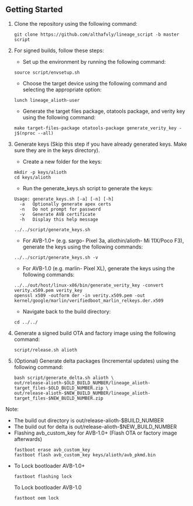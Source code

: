 ## Getting Started

1. Clone the repository using the following command:
    ```
    git clone https://github.com/althafvly/lineage_script -b master script
    ```
2. For signed builds, follow these steps:

    - Set up the environment by running the following command:
    ```
    source script/envsetup.sh
    ```
    - Choose the target device using the following command and selecting the appropriate option:
    ```
    lunch lineage_alioth-user
    ```
    - Generate the target files package, otatools package, and verity key using the following command:
    ```
    make target-files-package otatools-package generate_verity_key -j$(nproc --all)
    ```
3. Generate keys (Skip this step if you have already generated keys. Make sure they are in the keys directory).

    - Create a new folder for the keys:
    ```
    mkdir -p keys/alioth
    cd keys/alioth
    ```
    - Run the generate_keys.sh script to generate the keys:
    ```
    Usage: generate_keys.sh [-a] [-n] [-h]
      -a   Optionally generate apex certs
      -n   Do not prompt for password
      -v   Generate AVB certificate
      -h   Display this help message
    ```
    ```
    ../../script/generate_keys.sh
    ```
    - For AVB-1.0+ (e.g. sargo- Pixel 3a, aliothin/alioth- Mi 11X/Poco F3), generate the keys using the following commands:
    ```
    ../../script/generate_keys.sh -v
    ```
    - For AVB-1.0 (e.g. marlin- Pixel XL), generate the keys using the following commands:
    ```
    ../../out/host/linux-x86/bin/generate_verity_key -convert verity.x509.pem verity_key
    openssl x509 -outform der -in verity.x509.pem -out kernel/google/marlin/verifiedboot_marlin_relkeys.der.x509
    ```
    - Navigate back to the build directory:
    ```
    cd ../../
    ```
4.  Generate a signed build OTA and factory image using the following command:
    ```
    script/release.sh alioth
    ```
5. (Optional) Generate delta packages (Incremental updates) using the following command:
    ```
    bash script/generate_delta.sh alioth \
    out/release-alioth-$OLD_BUILD_NUMBER/lineage_alioth-target_files-$OLD_BUILD_NUMBER.zip \
    out/release-alioth-$NEW_BUILD_NUMBER/lineage_alioth-target_files-$NEW_BUILD_NUMBER.zip
    ```

Note:

- The build out directory is out/release-alioth-$BUILD_NUMBER
- The build out for delta is out/release-alioth-$NEW_BUILD_NUMBER
- Flashing avb_custom_key for AVB-1.0+ (Flash OTA or factory image afterwards)
    ```
    fastboot erase avb_custom_key
    fastboot flash avb_custom_key keys/alioth/avb_pkmd.bin
    ```
- To Lock bootloader  AVB-1.0+
    ```
    fastboot flashing lock
    ```
    To Lock bootloader  AVB-1.0
    ```
    fastboot oem lock
    ```
